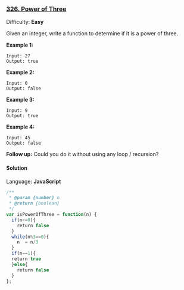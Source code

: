 ### [326\. Power of Three](https://leetcode.com/problems/power-of-three/)

Difficulty: **Easy**


Given an integer, write a function to determine if it is a power of three.

**Example 1:**

```
Input: 27
Output: true
```

**Example 2:**

```
Input: 0
Output: false
```

**Example 3:**

```
Input: 9
Output: true
```

**Example 4:**

```
Input: 45
Output: false
```

**Follow up:**
Could you do it without using any loop / recursion?


#### Solution

Language: **JavaScript**

```javascript
/**
 * @param {number} n
 * @return {boolean}
 */
var isPowerOfThree = function(n) {
  if(n<=0){
    return false
  }
  while(n%3==0){
    n  = n/3
  }
  if(n==1){
  return true
  }else{
    return false
  }
};
```

